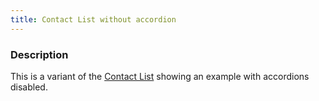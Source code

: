 ```yaml
---
title: Contact List without accordion
---
```


### Description
This is a variant of the [Contact List](/?p=organisms-contact-list) showing an example with accordions disabled.
